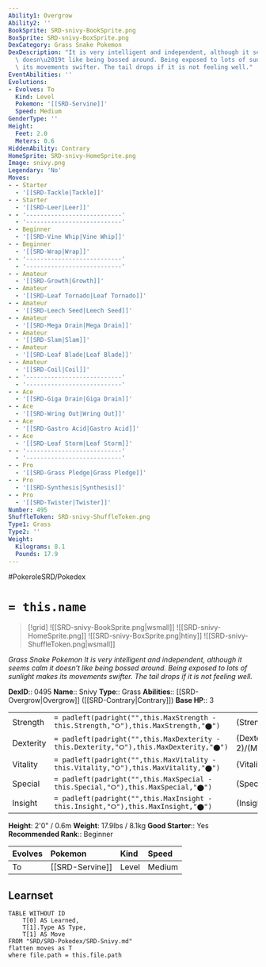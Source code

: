 ```yaml
---
Ability1: Overgrow
Ability2: ''
BookSprite: SRD-snivy-BookSprite.png
BoxSprite: SRD-snivy-BoxSprite.png
DexCategory: Grass Snake Pokemon
DexDescription: "It is very intelligent and independent, although it seems calm it\
  \ doesn\u2019t like being bossed around. Being exposed to lots of sunlight makes\
  \ its movements swifter. The tail drops if it is not feeling well."
EventAbilities: ''
Evolutions:
- Evolves: To
  Kind: Level
  Pokemon: '[[SRD-Servine]]'
  Speed: Medium
GenderType: ''
Height:
  Feet: 2.0
  Meters: 0.6
HiddenAbility: Contrary
HomeSprite: SRD-snivy-HomeSprite.png
Image: snivy.png
Legendary: 'No'
Moves:
- - Starter
  - '[[SRD-Tackle|Tackle]]'
- - Starter
  - '[[SRD-Leer|Leer]]'
- - '---------------------------'
  - '---------------------------'
- - Beginner
  - '[[SRD-Vine Whip|Vine Whip]]'
- - Beginner
  - '[[SRD-Wrap|Wrap]]'
- - '---------------------------'
  - '---------------------------'
- - Amateur
  - '[[SRD-Growth|Growth]]'
- - Amateur
  - '[[SRD-Leaf Tornado|Leaf Tornado]]'
- - Amateur
  - '[[SRD-Leech Seed|Leech Seed]]'
- - Amateur
  - '[[SRD-Mega Drain|Mega Drain]]'
- - Amateur
  - '[[SRD-Slam|Slam]]'
- - Amateur
  - '[[SRD-Leaf Blade|Leaf Blade]]'
- - Amateur
  - '[[SRD-Coil|Coil]]'
- - '---------------------------'
  - '---------------------------'
- - Ace
  - '[[SRD-Giga Drain|Giga Drain]]'
- - Ace
  - '[[SRD-Wring Out|Wring Out]]'
- - Ace
  - '[[SRD-Gastro Acid|Gastro Acid]]'
- - Ace
  - '[[SRD-Leaf Storm|Leaf Storm]]'
- - '---------------------------'
  - '---------------------------'
- - Pro
  - '[[SRD-Grass Pledge|Grass Pledge]]'
- - Pro
  - '[[SRD-Synthesis|Synthesis]]'
- - Pro
  - '[[SRD-Twister|Twister]]'
Number: 495
ShuffleToken: SRD-snivy-ShuffleToken.png
Type1: Grass
Type2: ''
Weight:
  Kilograms: 8.1
  Pounds: 17.9
---
```


#PokeroleSRD/Pokedex

# `= this.name`

> [!grid]
> ![[SRD-snivy-BookSprite.png|wsmall]]
> ![[SRD-snivy-HomeSprite.png]]
> ![[SRD-snivy-BoxSprite.png|htiny]]
> ![[SRD-snivy-ShuffleToken.png|wsmall]]


*Grass Snake Pokemon*
*It is very intelligent and independent, although it seems calm it doesn’t like being bossed around. Being exposed to lots of sunlight makes its movements swifter. The tail drops if it is not feeling well.*

**DexID**:: 0495
**Name**:: Snivy
**Type**:: Grass
**Abilities**:: [[SRD-Overgrow|Overgrow]] ([[SRD-Contrary|Contrary]])
**Base HP**:: 3

|           |                                                                                        |                                          |
| --------- | -------------------------------------------------------------------------------------- | ---------------------------------------- |
| Strength  | `= padleft(padright("",this.MaxStrength - this.Strength,"⭘"),this.MaxStrength,"⬤")`    | (Strength::2)/(MaxStrength::4)   |
| Dexterity | `= padleft(padright("",this.MaxDexterity - this.Dexterity,"⭘"),this.MaxDexterity,"⬤")` | (Dexterity:: 2)/(MaxDexterity::4) |
| Vitality  | `= padleft(padright("",this.MaxVitality - this.Vitality,"⭘"),this.MaxVitality,"⬤")`    | (Vitality::2)/(MaxVitality::4)   |
| Special   | `= padleft(padright("",this.MaxSpecial - this.Special,"⭘"),this.MaxSpecial,"⬤")`       | (Special::2)/(MaxSpecial::4)     |
| Insight   | `= padleft(padright("",this.MaxInsight - this.Insight,"⭘"),this.MaxInsight,"⬤")`       | (Insight::2)/(MaxInsight::4)     |

**Height**: 2'0" / 0.6m
**Weight**: 17.9lbs / 8.1kg
**Good Starter**:: Yes
**Recommended Rank**:: Beginner

| Evolves   | Pokemon         | Kind   | Speed   |
|:----------|:----------------|:-------|:--------|
| To        | [[SRD-Servine]] | Level  | Medium  |

## Learnset

```dataview
TABLE WITHOUT ID
    T[0] AS Learned,
    T[1].Type AS Type,
    T[1] AS Move
FROM "SRD/SRD-Pokedex/SRD-Snivy.md"
flatten moves as T
where file.path = this.file.path
```
